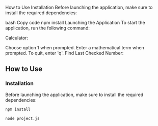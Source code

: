 How to Use
Installation
Before launching the application, make sure to install the required dependencies:

bash
Copy code
npm install
Launching the Application
To start the application, run the following command:

Calculator:

Choose option 1 when prompted.
Enter a mathematical term when prompted.
To quit, enter 'q'.
Find Last Checked Number:

## How to Use

### Installation

Before launching the application, make sure to install the required dependencies:

```bash
npm install

node project.js

